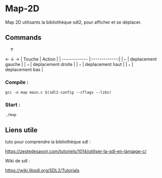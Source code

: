 # Map-2D
Map 2D utilisants la bibliothèque sdl2, pour afficher et se déplacer.

## Commands
‎ ‎ ‎ ‎ ‎↑

← ↓ →
| Touche        | Action        |
| ------------- |:-------------:|
| `←`           | deplacement gauche |
| `→`           | deplacement droite |
| `↑`            | deplacement haut   |
| `↓`            | deplacement bas    |
### Compile :
```
gcc -o map main.c $(sdl2-config --cflags --libs)
```
### Start :
```
./map
```

## Liens utile
tuto pour comprendre la bibliothèque sdl :

https://zestedesavoir.com/tutoriels/1014/utiliser-la-sdl-en-langage-c/

Wiki de sdl :

https://wiki.libsdl.org/SDL2/Tutorials
